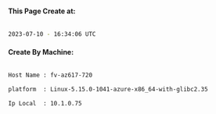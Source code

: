 
   
#### This Page Create at:

```bash

2023-07-10 - 16:34:06 UTC

```

#### Create By Machine:

```bash

Host Name : fv-az617-720

platform  : Linux-5.15.0-1041-azure-x86_64-with-glibc2.35

Ip Local  : 10.1.0.75

```

